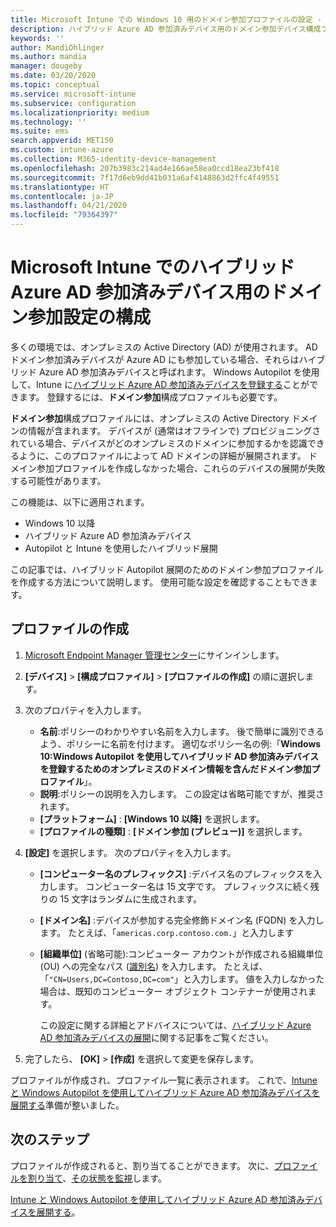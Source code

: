 ```yaml
---
title: Microsoft Intune での Windows 10 用のドメイン参加プロファイルの設定 - Azure | Microsoft Docs
description: ハイブリッド Azure AD 参加済みデバイス用のドメイン参加デバイス構成プロファイルを作成します。 このプロファイルを使用して、Windows Autopilot と Microsoft Intune を使用してプロビジョニングされたデバイスにオンプレミスの Active Directory ドメイン情報を展開します。
keywords: ''
author: MandiOhlinger
ms.author: mandia
manager: dougeby
ms.date: 03/20/2020
ms.topic: conceptual
ms.service: microsoft-intune
ms.subservice: configuration
ms.localizationpriority: medium
ms.technology: ''
ms.suite: ems
search.appverid: MET150
ms.custom: intune-azure
ms.collection: M365-identity-device-management
ms.openlocfilehash: 207b3983c214ad4e166ae58ea0ccd18ea23bf418
ms.sourcegitcommit: 7f17d6eb9dd41b031a6af4148863d2ffc4f49551
ms.translationtype: HT
ms.contentlocale: ja-JP
ms.lasthandoff: 04/21/2020
ms.locfileid: "79364397"
---
```

# <a name="configuration-domain-join-settings-for-hybrid-azure-ad-joined-devices-in-microsoft-intune"></a>Microsoft Intune でのハイブリッド Azure AD 参加済みデバイス用のドメイン参加設定の構成

多くの環境では、オンプレミスの Active Directory (AD) が使用されます。 AD ドメイン参加済みデバイスが Azure AD にも参加している場合、それらはハイブリッド Azure AD 参加済みデバイスと呼ばれます。 Windows Autopilot を使用して、Intune に[ハイブリッド Azure AD 参加済みデバイスを登録する](../enrollment/windows-autopilot-hybrid.md)ことができます。 登録するには、**ドメイン参加**構成プロファイルも必要です。

**ドメイン参加**構成プロファイルには、オンプレミスの Active Directory ドメインの情報が含まれます。 デバイスが (通常はオフラインで) プロビジョニングされている場合、デバイスがどのオンプレミスのドメインに参加するかを認識できるように、このプロファイルによって AD ドメインの詳細が展開されます。 ドメイン参加プロファイルを作成しなかった場合、これらのデバイスの展開が失敗する可能性があります。

この機能は、以下に適用されます。

- Windows 10 以降
- ハイブリッド Azure AD 参加済みデバイス
- Autopilot と Intune を使用したハイブリッド展開

この記事では、ハイブリッド Autopilot 展開のためのドメイン参加プロファイルを作成する方法について説明します。 使用可能な設定を確認することもできます。

## <a name="create-the-profile"></a>プロファイルの作成

1. [Microsoft Endpoint Manager 管理センター](https://go.microsoft.com/fwlink/?linkid=2109431)にサインインします。
2. **[デバイス]**  >  **[構成プロファイル]**  >  **[プロファイルの作成]** の順に選択します。
3. 次のプロパティを入力します。

    - **名前**:ポリシーのわかりやすい名前を入力します。 後で簡単に識別できるよう、ポリシーに名前を付けます。 適切なポリシー名の例:「**Windows 10:Windows Autopilot を使用してハイブリッド AD 参加済みデバイスを登録するためのオンプレミスのドメイン情報を含んだドメイン参加プロファイル**」。
    - **説明**:ポリシーの説明を入力します。 この設定は省略可能ですが、推奨されます。
    - **[プラットフォーム]** : **[Windows 10 以降]** を選択します。
    - **[プロファイルの種類]** : **[ドメイン参加 (プレビュー)]** を選択します。

4. **[設定]** を選択します。 次のプロパティを入力します。

    - **[コンピューター名のプレフィックス]** :デバイス名のプレフィックスを入力します。 コンピューター名は 15 文字です。 プレフィックスに続く残りの 15 文字はランダムに生成されます。
    - **[ドメイン名]** :デバイスが参加する完全修飾ドメイン名 (FQDN) を入力します。 たとえば、「`americas.corp.contoso.com.`」と入力します
    - **[組織単位]** (省略可能):コンピューター アカウントが作成される組織単位 (OU) への完全なパス ([識別名](https://docs.microsoft.com/windows/win32/ad/object-names-and-identities#distinguished-name)) を入力します。 たとえば、「`"CN=Users,DC=Contoso,DC=com"`」と入力します。 値を入力しなかった場合は、既知のコンピューター オブジェクト コンテナーが使用されます。

      この設定に関する詳細とアドバイスについては、[ハイブリッド Azure AD 参加済みデバイスの展開](../enrollment/windows-autopilot-hybrid.md)に関する記事をご覧ください。

5. 完了したら、 **[OK]**  >  **[作成]** を選択して変更を保存します。

プロファイルが作成され、プロファイル一覧に表示されます。 これで、[Intune と Windows Autopilot を使用してハイブリッド Azure AD 参加済みデバイスを展開する](../enrollment/windows-autopilot-hybrid.md)準備が整いました。

## <a name="next-steps"></a>次のステップ

プロファイルが作成されると、割り当てることができます。 次に、[プロファイルを割り当て](device-profile-assign.md)、[その状態を監視](device-profile-monitor.md)します。

[Intune と Windows Autopilot を使用してハイブリッド Azure AD 参加済みデバイスを展開する](../enrollment/windows-autopilot-hybrid.md)。
